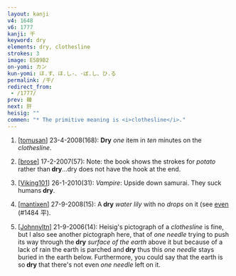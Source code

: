 ```yaml
---
layout: kanji
v4: 1648
v6: 1777
kanji: 干
keyword: dry
elements: dry, clothesline
strokes: 3
image: E5B9B2
on-yomi: カン
kun-yomi: ほ.す、ほ.し-、-ぼ.し、ひ.る
permalink: /干/
redirect_from:
 - /1777/
prev: 韓
next: 肝
heisig: ""
commen: "* The primitive meaning is <i>clothesline</i>."
---
```


1) [<a href="http://kanji.koohii.com/profile/tomusan">tomusan</a>] 23-4-2008(168): <strong>Dry</strong> <em>one</em> item in <em>ten</em> minutes on the <em>clothesline</em>.

2) [<a href="http://kanji.koohii.com/profile/brose">brose</a>] 17-2-2007(57): Note: the book shows the strokes for <em>potato</em> rather than<strong> dry</strong>...dry does not have the hook at the end.

3) [<a href="http://kanji.koohii.com/profile/Viking101">Viking101</a>] 26-1-2010(31): <em>Vampire</em>: Upside down samurai. They suck humans<strong> dry</strong>.

4) [<a href="http://kanji.koohii.com/profile/mantixen">mantixen</a>] 27-9-2008(15): A<strong> dry</strong> <em>water lily</em> with no <em>drops</em> on it (see <a href="../v4/1484.html">even</a> (#1484 平).

5) [<a href="http://kanji.koohii.com/profile/Johnnyltn">Johnnyltn</a>] 21-9-2006(14): Heisig&#039;s pictograph of a <em>clothesline</em> is fine, but I also see another pictograph here, that of <em>one</em> <em>needle</em> trying to push its way through the<strong> dry</strong> <em>surface of the earth</em> above it but because of a lack of rain the earth is parched and<strong> dry</strong> thus this <em>one</em> <em>needle</em> stays buried in the earth below. Furthermore, you could say that the earth is so<strong> dry</strong> that there&#039;s not even <em>one needle</em> left on it.

